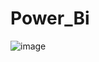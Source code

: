 # Power_Bi

![image](https://github.com/Tanisha01-small/Power_Bi/assets/88341606/ddfa0b54-e877-432e-8a7e-79de43ecf318)
